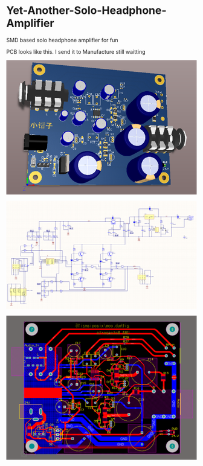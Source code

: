 # Yet-Another-Solo-Headphone-Amplifier
SMD based solo headphone amplifier for fun

PCB looks like this. I send it to Manufacture still waitting



![image](https://github.com/xiaoqianzi15/Yet-Another-Solo-Headphone-Amplifier/blob/master/PCB.png)       


![image](https://github.com/xiaoqianzi15/Yet-Another-Solo-Headphone-Amplifier/blob/master/SCH.png)      


![image](https://github.com/xiaoqianzi15/Yet-Another-Solo-Headphone-Amplifier/blob/master/PCB2D.png)       

